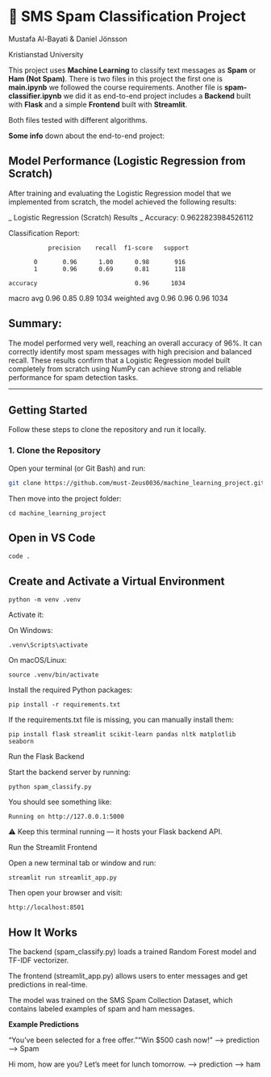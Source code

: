 # 📧 SMS Spam Classification Project
Mustafa Al-Bayati & Daniel Jönsson

Kristianstad University

This project uses **Machine Learning** to classify text messages as **Spam** or **Ham (Not Spam)**. 
There is two files in this project the first one is **main.ipynb** we followed the course requirements. 
Another file is **spam-classifier.ipynb** we did it as end-to-end project includes a **Backend** built with **Flask** and a simple **Frontend** built with **Streamlit**.

Both files tested with different algorithms. 

**Some info** down about the end-to-end project:
## Model Performance (Logistic Regression from Scratch)

After training and evaluating the Logistic Regression model that we implemented from scratch, the model achieved the following results:

_ Logistic Regression (Scratch) Results _
Accuracy: 0.9622823984526112

Classification Report:

               precision    recall  f1-score   support

           0       0.96      1.00      0.98       916
           1       0.96      0.69      0.81       118

    accuracy                           0.96      1034
   macro avg       0.96      0.85      0.89      1034
weighted avg       0.96      0.96      0.96      1034


## Summary:

The model performed very well, reaching an overall accuracy of 96%.
It can correctly identify most spam messages with high precision and balanced recall.
These results confirm that a Logistic Regression model built completely from scratch using NumPy can achieve strong and reliable performance for spam detection tasks.

---

## Getting Started

Follow these steps to clone the repository and run it locally.

### 1. Clone the Repository
Open your terminal (or Git Bash) and run:
```bash
git clone https://github.com/must-Zeus0036/machine_learning_project.git
```
 
Then move into the project folder:
```
cd machine_learning_project
```

## Open in VS Code
```
code .
```

## Create and Activate a Virtual Environment
```
python -m venv .venv
```

Activate it:

On Windows:
```
.venv\Scripts\activate
```

On macOS/Linux:
```
source .venv/bin/activate
```
Install the required Python packages:
```
pip install -r requirements.txt
```

If the requirements.txt file is missing, you can manually install them:
```
pip install flask streamlit scikit-learn pandas nltk matplotlib seaborn
```

Run the Flask Backend

Start the backend server by running:
```
python spam_classify.py
```

You should see something like:
```
Running on http://127.0.0.1:5000
```

⚠️ Keep this terminal running — it hosts your Flask backend API.

Run the Streamlit Frontend

Open a new terminal tab or window and run:
```
streamlit run streamlit_app.py
```

Then open your browser and visit:
```
http://localhost:8501
```


## How It Works

The backend (spam_classify.py) loads a trained Random Forest model and TF-IDF vectorizer.

The frontend (streamlit_app.py) allows users to enter messages and get predictions in real-time.

The model was trained on the SMS Spam Collection Dataset, which contains labeled examples of spam and ham messages.


**Example Predictions**

“You’ve been selected for a free offer.”“Win $500 cash now!” --> prediction  -->  Spam

Hi mom, how are you? Let’s meet for lunch tomorrow. --> prediction --> ham

